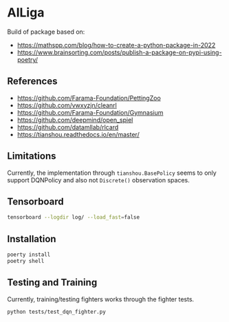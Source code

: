 # AILiga

Build of package based on:

* https://mathspp.com/blog/how-to-create-a-python-package-in-2022
* https://www.brainsorting.com/posts/publish-a-package-on-pypi-using-poetry/

## References

* https://github.com/Farama-Foundation/PettingZoo
* https://github.com/vwxyzjn/cleanrl
* https://github.com/Farama-Foundation/Gymnasium
* https://github.com/deepmind/open_spiel
* https://github.com/datamllab/rlcard
* https://tianshou.readthedocs.io/en/master/

## Limitations

Currently, the implementation through `tianshou.BasePolicy` seems to only support DQNPolicy and also not `Discrete()` observation spaces.

## Tensorboard

```sh
tensorboard --logdir log/ --load_fast=false
```

## Installation

```sh
poerty install
poetry shell
```

## Testing and Training

Currently, training/testing fighters works through the fighter tests.
```sh
python tests/test_dqn_fighter.py
```
